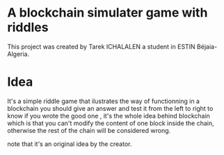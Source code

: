 # A blockchain simulater game with riddles

This project was created by Tarek ICHALALEN a student in ESTIN Béjaia-Algeria.

# Idea 

It's a simple riddle game that ilustrates the way of functionning in a blockchain you should give an answer and
test it from the left to right to know if you wrote the good one , it's the whole idea behind blockchain which is
that you can't modify the content of one block inside the chain, otherwise the rest of the chain will be considered
wrong.

note that it's an original idea by the creator.